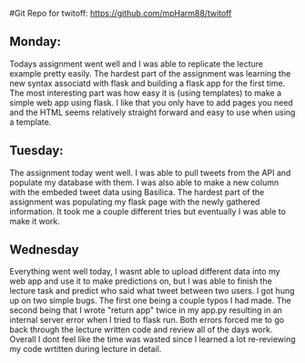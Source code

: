 #Git Repo for twitoff: https://github.com/mpHarm88/twitoff


## Monday:

Todays assignment went well and I was able to replicate the lecture example pretty easily. The hardest part of the assignment was learning the new syntax associatd with flask and building a flask app for the first time. The most interesting part was how easy it is (using templates) to make a simple web app using flask. I like that you only have to add pages you need and the HTML seems relatively straight forward and easy to use when using a template.


## Tuesday:

The assignment today went well. I was able to pull tweets from the API and populate my database with them. I was also able to make a new column with the embeded tweet data using Basilica. The hardest part of the assignment was populating my flask page with the newly gathered information. It took me a couple different tries but eventually I was able to make it work.

## Wednesday

Everything went well today, I wasnt able to upload different data into my web app and use it to make predictions on, but I was able to finish the lecture task and predict who said what tweet between two users. I got hung up on two simple bugs. The first one being a couple typos I had made. The second being that I wrote "return app"
twice in my app.py resulting in an internal server error when I tried to flask run. Both errors forced me to go back through the lecture written code and review all of the days work. Overall I dont feel like the time was wasted since I learned a lot re-reviewing my code wrtitten during lecture in detail. 
